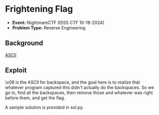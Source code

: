 # Frightening Flag
* **Event:** NightmareCTF (ISSS CTF 10-18-2024)
* **Problem Type:** Reverse Engineering

## Background

[ASCII](https://www.asciitable.com/)

## Exploit

\x08 is the ASCII for backspace, and the goal here is to realize that whatever program captured this
didn't actually do the backspaces. So we go in, find all the backspaces, then remove those and
whatever was right before them, and get the flag.

A sample solution is provided in sol.py.